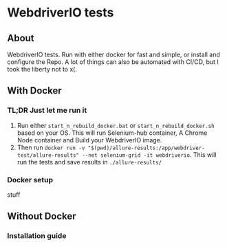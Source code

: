 # WebdriverIO tests

## About
WebdriverIO tests. Run with either docker for fast and simple, or install and configure the Repo.
A lot of things can also be automated with CI/CD, but I took the liberty not to x(.

## With Docker
### TL;DR Just let me run it
1. Run either ``start_n_rebuild_docker.bat`` or ``start_n_rebuild_docker.sh`` based on your OS. This will run
Selenium-hub container, A Chrome Node container and Build your WebdriverIO image.
2. Then run ``docker run -v "$(pwd)/allure-results:/app/webdriver-test/allure-results" --net selenium-grid -it webdriverio``.
This will run the tests and save results in ``./allure-results/``

### Docker setup
stuff

## Without Docker
### Installation guide